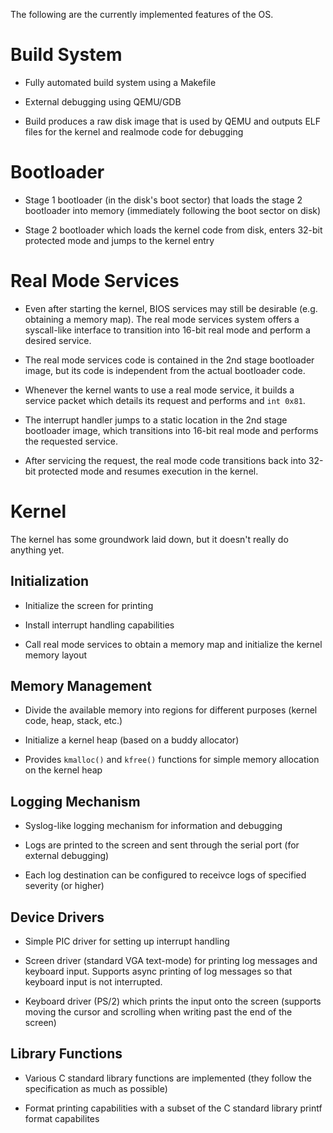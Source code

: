 The following are the currently implemented features of the OS.

# Build System

- Fully automated build system using a Makefile

- External debugging using QEMU/GDB

- Build produces a raw disk image that is used by QEMU and outputs ELF files for the kernel and realmode code for debugging

# Bootloader

- Stage 1 bootloader (in the disk's boot sector) that loads the stage 2 bootloader into memory (immediately following the boot sector on disk)

- Stage 2 bootloader which loads the kernel code from disk, enters 32-bit protected mode and jumps to the kernel entry

# Real Mode Services

- Even after starting the kernel, BIOS services may still be desirable (e.g. obtaining a memory map). The real mode services system offers a syscall-like interface to transition into 16-bit real mode and perform a desired service.

- The real mode services code is contained in the 2nd stage bootloader image, but its code is independent from the actual bootloader code.

- Whenever the kernel wants to use a real mode service, it builds a service packet which details its request and performs and `int 0x81`.

- The interrupt handler jumps to a static location in the 2nd stage bootloader image, which transitions into 16-bit real mode and performs the requested service.

- After servicing the request, the real mode code transitions back into 32-bit protected mode and resumes execution in the kernel.

# Kernel

The kernel has some groundwork laid down, but it doesn't really do anything yet.

## Initialization

- Initialize the screen for printing

- Install interrupt handling capabilities

- Call real mode services to obtain a memory map and initialize the kernel memory layout

## Memory Management

- Divide the available memory into regions for different purposes (kernel code, heap, stack, etc.)

- Initialize a kernel heap (based on a buddy allocator)

- Provides `kmalloc()` and `kfree()` functions for simple memory allocation on the kernel heap

## Logging Mechanism

- Syslog-like logging mechanism for information and debugging

- Logs are printed to the screen and sent through the serial port (for external debugging)

- Each log destination can be configured to receivce logs of specified severity (or higher)

## Device Drivers

- Simple PIC driver for setting up interrupt handling

- Screen driver (standard VGA text-mode) for printing log messages and keyboard input. Supports async printing of log messages so that keyboard input is not interrupted.

- Keyboard driver (PS/2) which prints the input onto the screen (supports moving the cursor and scrolling when writing past the end of the screen)

## Library Functions

- Various C standard library functions are implemented (they follow the specification as much as possible)

- Format printing capabilities with a subset of the C standard library printf format capabilites
